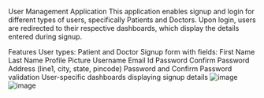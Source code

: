 User Management Application
This application enables signup and login for different types of users, specifically Patients and Doctors. Upon login, users are redirected to their respective dashboards, which display the details entered during signup.

Features
User types: Patient and Doctor
Signup form with fields:
First Name
Last Name
Profile Picture
Username
Email Id
Password
Confirm Password
Address (line1, city, state, pincode)
Password and Confirm Password validation
User-specific dashboards displaying signup details
![image](https://github.com/siddarthsingh24/Hospital-Mgmt/assets/96046931/022ab840-3918-4f5f-b340-a868298268bb)
![image](https://github.com/siddarthsingh24/Hospital-Mgmt/assets/96046931/542656e3-f5fe-42c6-8618-e294b608cd13)


